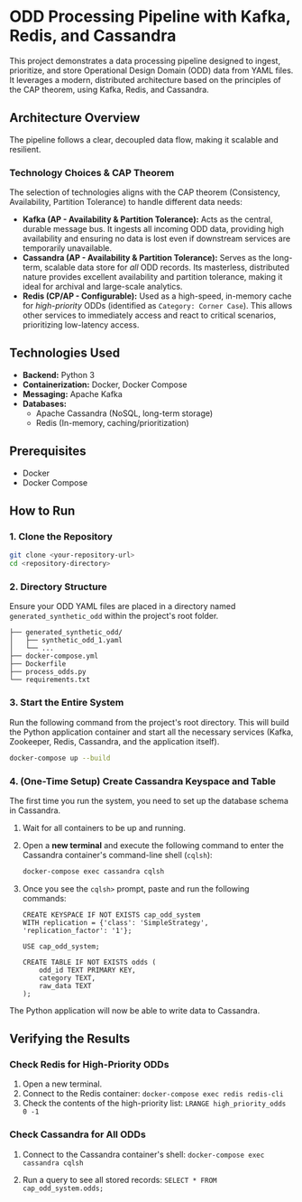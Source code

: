 # ODD Processing Pipeline with Kafka, Redis, and Cassandra

This project demonstrates a data processing pipeline designed to ingest, prioritize, and store Operational Design Domain (ODD) data from YAML files. It leverages a modern, distributed architecture based on the principles of the CAP theorem, using Kafka, Redis, and Cassandra.

## Architecture Overview

The pipeline follows a clear, decoupled data flow, making it scalable and resilient.


### Technology Choices & CAP Theorem

The selection of technologies aligns with the CAP theorem (Consistency, Availability, Partition Tolerance) to handle different data needs:

*   **Kafka (AP - Availability & Partition Tolerance):** Acts as the central, durable message bus. It ingests all incoming ODD data, providing high availability and ensuring no data is lost even if downstream services are temporarily unavailable.
*   **Cassandra (AP - Availability & Partition Tolerance):** Serves as the long-term, scalable data store for *all* ODD records. Its masterless, distributed nature provides excellent availability and partition tolerance, making it ideal for archival and large-scale analytics.
*   **Redis (CP/AP - Configurable):** Used as a high-speed, in-memory cache for *high-priority* ODDs (identified as `Category: Corner Case`). This allows other services to immediately access and react to critical scenarios, prioritizing low-latency access.

## Technologies Used

*   **Backend:** Python 3
*   **Containerization:** Docker, Docker Compose
*   **Messaging:** Apache Kafka
*   **Databases:**
    *   Apache Cassandra (NoSQL, long-term storage)
    *   Redis (In-memory, caching/prioritization)

## Prerequisites

*   Docker
*   Docker Compose

## How to Run

### 1. Clone the Repository

```bash
git clone <your-repository-url>
cd <repository-directory>
```

### 2. Directory Structure

Ensure your ODD YAML files are placed in a directory named `generated_synthetic_odd` within the project's root folder.

```
├── generated_synthetic_odd/
│   ├── synthetic_odd_1.yaml
│   └── ...
├── docker-compose.yml
├── Dockerfile
├── process_odds.py
└── requirements.txt
```

### 3. Start the Entire System

Run the following command from the project's root directory. This will build the Python application container and start all the necessary services (Kafka, Zookeeper, Redis, Cassandra, and the application itself).

```bash
docker-compose up --build
```

### 4. (One-Time Setup) Create Cassandra Keyspace and Table

The first time you run the system, you need to set up the database schema in Cassandra.

1.  Wait for all containers to be up and running.
2.  Open a **new terminal** and execute the following command to enter the Cassandra container's command-line shell (`cqlsh`):

    ```bash
    docker-compose exec cassandra cqlsh
    ```

3.  Once you see the `cqlsh>` prompt, paste and run the following commands:

    ```cql
    CREATE KEYSPACE IF NOT EXISTS cap_odd_system
    WITH replication = {'class': 'SimpleStrategy', 'replication_factor': '1'};

    USE cap_odd_system;

    CREATE TABLE IF NOT EXISTS odds (
        odd_id TEXT PRIMARY KEY,
        category TEXT,
        raw_data TEXT
    );
    ```

The Python application will now be able to write data to Cassandra.

## Verifying the Results

### Check Redis for High-Priority ODDs

1.  Open a new terminal.
2.  Connect to the Redis container: `docker-compose exec redis redis-cli`
3.  Check the contents of the high-priority list: `LRANGE high_priority_odds 0 -1`

### Check Cassandra for All ODDs

1.  Connect to the Cassandra container's shell: `docker-compose exec cassandra cqlsh`

2.  Run a query to see all stored records: `SELECT * FROM cap_odd_system.odds;`
